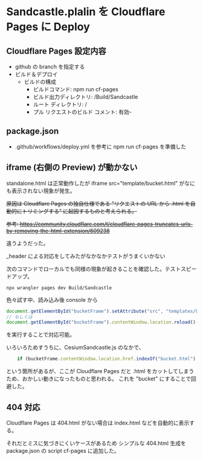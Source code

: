 # Sandcastle.plalin を Cloudflare Pages に Deploy

## Cloudflare Pages 設定内容

- github の branch を指定する
- ビルド＆デプロイ
  - ビルドの構成
    - ビルドコマンド: npm run cf-pages
    - ビルド出力ディレクトリ: /Build/Sandcastle
    - ルート ディレクトリ: /
    - プル リクエストのビルド コメント: 有効-

## package.json

- .github/workflows/deploy.yml を参考に npm run cf-pages を準備した

## iframe (右側の Preview) が動かない

standalone.html は正常動作したが iframe src="template/bucket.html" がなにも表示されない現象が発生。

~~原因は Cloudflare Pages の独自仕様である ”リクエストの URL から .html を自動的にトリミングする” に起因するものと考えられる。~~

~~参考: https://community.cloudflare.com/t/cloudflare-pages-truncates-urls-by-removing-the-html-extension/609238~~

違うようだった。

_header による対応をしてみたがなかなかテストがうまくいかない

次のコマンドでローカルでも同様の現象が起きることを確認した。テストスピードアップ。

```shell
npx wrangler pages dev Build/Sandcastle
```

色々試す中、読み込み後 console から

```javascript
document.getElementById("bucketFrame").setAttribute("src", "templates/bucket.html")
// もしくは
document.getElementById("bucketFrame").contentWindow.location.reload();
```

を実行することで対応可能。

いろいろためすうちに、CesiumSandcastle.js のなかで、

```javascript
    if (bucketFrame.contentWindow.location.href.indexOf("bucket.html") > 0) {
```

という箇所があるが、ここが Cloudflare Pages だと .html をカットしてしまうため、おかしい動きになったものと思われる。
これを "bucket" にすることで回避した。

## 404 対応

Cloudflare Pages は 404.html がない場合は index.html などを自動的に表示する。

それだとミスに気づきにくいケースがあるため シンプルな 404.html 生成を package.json の script cf-pages に追加した。
